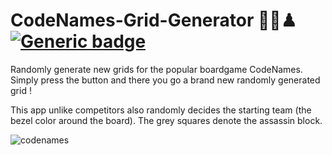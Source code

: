 
# CodeNames-Grid-Generator 🎯🎲♟  [![Generic badge](https://img.shields.io/badge/GHPAGES-UP-GREEN.svg)](https://almiche.github.io/CodeNames-Grid-Generator/index.html)
Randomly generate new grids for the popular boardgame CodeNames. Simply press the button and there you go a brand new randomly generated grid !

This app unlike competitors also randomly decides the starting team (the bezel color around the board). The grey squares denote the assassin block.

![codenames](https://user-images.githubusercontent.com/14715156/50496832-dddc7080-0a00-11e9-9b1a-c75b9ca7dd46.gif)
